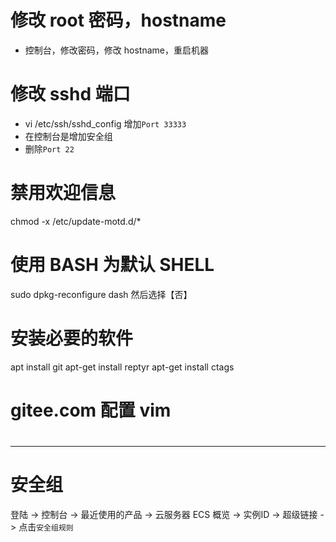 # 修改 root 密码，hostname

* 控制台，修改密码，修改 hostname，重启机器

# 修改 sshd 端口

* vi /etc/ssh/sshd_config 增加`Port 33333`
* 在控制台是增加安全组
* 删除`Port 22` 

# 禁用欢迎信息

chmod -x /etc/update-motd.d/*

# 使用 BASH 为默认 SHELL

sudo dpkg-reconfigure dash
然后选择【否】

# 安装必要的软件

apt install git
apt-get install reptyr
apt-get install ctags

# gitee.com 配置 vim

#

-----------------------------

# 安全组

登陆 -> 控制台 -> 
  最近使用的产品 -> 云服务器 ECS
    概览 -> 实例ID -> 超级链接 -> 点击`安全组规则`


